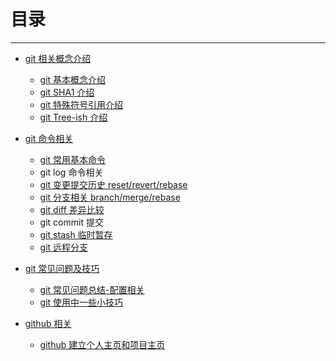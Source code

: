# 目录
---------------
- [git 相关概念介绍](./ch1-basic/README.md)
    - [git 基本概念介绍](./ch1-basic/git基本概念介绍.md)
    - [git SHA1 介绍](./ch1-basic/git-SHA1介绍.md)
    - [git 特殊符号引用介绍](./ch1-basic/git特殊符号引用介绍.md)
    - [git Tree-ish 介绍](./ch1-basic/git-Tree-ish介绍.md)  


- [git 命令相关](./ch2-command/README.md)
    - [git 常用基本命令](./ch2-command/git-常用基本命令.md)
    - git log 命令相关
    - [git 变更提交历史 reset/revert/rebase](./ch2-command/git变更提交历史-reset-revert-rebase.md)
    - [git 分支相关 branch/merge/rebase](./ch2-command/git分支相关-branch-merge-rebase.md)
    - [git diff 差异比较](./ch2-command/git-diff差异比较.md)
    - git commit 提交
    - [git stash 临时暂存](./ch2-command/git-stash临时暂存.md)
    - [git 远程分支](./ch2-command/git远程分支.md)


- [git 常见问题及技巧](./ch3-question/README.md)
    - [git 常见问题总结-配置相关](./ch3-question/git常见问题总结-配置相关.md)
    - [git 使用中一些小技巧](./ch3-question/git使用中一些小技巧.md)

- [github 相关](./ch4-github/README.md)
    - [github 建立个人主页和项目主页](./ch4-github/github-建立个人主页和项目主页.md)
